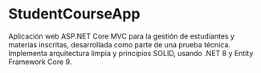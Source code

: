 # StudentCourseApp
Aplicación web ASP.NET Core MVC para la gestión de estudiantes y materias inscritas, desarrollada como parte de una prueba técnica. Implementa arquitectura limpia y principios SOLID, usando .NET 8 y Entity Framework Core 9.
